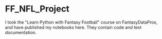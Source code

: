 # FF_NFL_Project
I took the "Learn Python with Fantasy Football" course on FantasyDataPros, and have published my notebooks here. They contain code and text documentation. 
